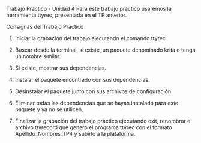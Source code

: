 Trabajo Práctico - Unidad 4
Para este trabajo práctico usaremos la herramienta ttyrec, presentada en el TP anterior.

Consignas del Trabajo Práctico
1) Iniciar la grabación del trabajo ejecutando el comando ttyrec

2) Buscar desde la terminal, si existe, un paquete denominado krita o tenga un nombre similar.

3) Si existe, mostrar sus dependencias.

4) Instalar el paquete encontrado con sus dependencias.

5) Desinstalar el paquete junto con sus archivos de configuración.

6) Eliminar todas las dependencias que se hayan instalado para este paquete y ya no se utilicen.

7) Finalizar la grabación del trabajo práctico ejecutando exit, renombrar el archivo ttyrecord que generó el programa ttyrec con el formato Apellido_Nombres_TP4 y subirlo a la plataforma.